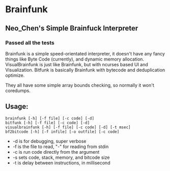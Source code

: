 # Brainfunk
## Neo_Chen's Simple Brainfuck Interpreter
### Passed all the tests
Brainfunk is a simple speed-orientated interpreter, it
doesn't have any fancy things like Byte Code (currently),
and dynamic memory allocation. VisualBrainfunk is just
like Brainfunk, but with ncurses based UI and Visualization.
Bitfunk is basically Brainfunk with bytecode and deduplication optimize.

They all have some simple array bounds checking, so normally it won't coredumps.

## Usage:
	brainfunk [-h] [-f file] [-c code] [-d]
	bitfunk [-h] [-f file] [-c code] [-d]
	visualbrainfunk [-h] [-f file] [-c code] [-d] [-t msec]
	bf2bitcode [-h] [-f infile] [-o outfile] [-c code]

* -d is for debugging, super verbose
* -f is the file to read, "-" for reading from stdin
* -c is run code directly from the argument
* -s sets code, stack, memory, and bitcode size
* -t is delay between instructions, in millisecond
